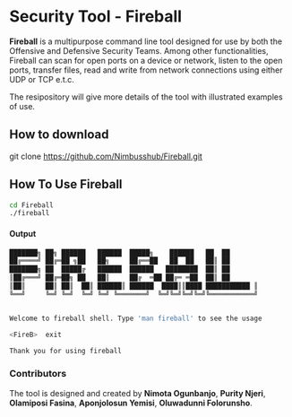 # Security Tool - Fireball

**Fireball** is a multipurpose command line tool designed for use by both the Offensive and Defensive Security Teams.
Among other functionalities, Fireball can scan for open ports on a device or network, listen to the open ports, transfer files,
read and write from network connections using either UDP or TCP e.t.c.

The resipository will give more details of the tool with illustrated examples of use.

## How to download

git clone https://github.com/Nimbusshub/Fireball.git

## How To Use Fireball

```bash
cd Fireball
./fireball

```

#### Output

```bash
███████╗ ██╗ ██████   ██████  █████╗    ██████   ██  ██
██╔════╝ ██╔═██ ╗██   ██╗     ██╔══██   ██  ██   ██║ ██
███████╗ ██  █████╔   ██████  ██████   ████████  ██║ ██
║██╔═══╝ ██╔═██╗ ██   ██║     ██╔  ═██ ██╔═ ═██  ██║ ██
║██║     ██║ ██║  ██║ ██████║ ██████  ████║║████ ███████████ ║
╚══╝     ╚═╝ ╚═╝  ╚═╝ ╚═╝ ╚═══════╝  ╚═╝╚═╝╚═╝╚═╝╚═══════════╝


Welcome to fireball shell. Type 'man fireball' to see the usage

<FireB>  exit

Thank you for using fireball
```

### Contributors

The tool is designed and created by **Nimota Ogunbanjo**, **Purity Njeri**, **Olamiposi Fasina**, **Aponjolosun Yemisi**, **Oluwadunni Folorunsho**.
